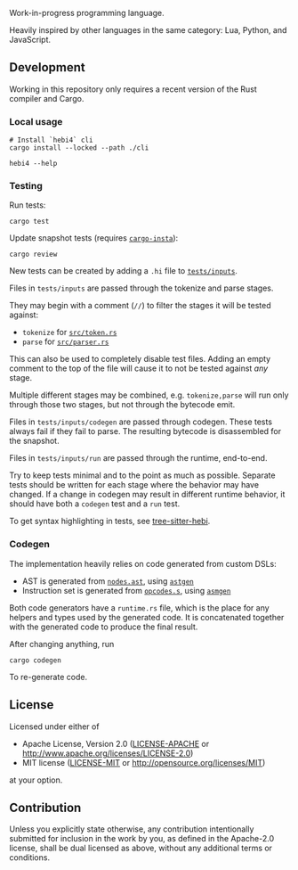 Work-in-progress programming language.

Heavily inspired by other languages in the same category: Lua, Python, and JavaScript.

## Development

Working in this repository only requires a recent version of the Rust compiler and Cargo.

### Local usage

```
# Install `hebi4` cli
cargo install --locked --path ./cli
```

```
hebi4 --help
```

### Testing

Run tests:
```
cargo test
```

Update snapshot tests (requires [`cargo-insta`](https://crates.io/crates/cargo-insta)):
```
cargo review
```

New tests can be created by adding a `.hi` file to [`tests/inputs`](./tests/inputs).

Files in `tests/inputs` are passed through the tokenize and parse stages.

They may begin with a comment (`//`) to filter the stages it will be tested against:
- `tokenize` for [`src/token.rs`](./src/token.rs)
- `parse` for [`src/parser.rs`](./src/parser.rs)

This can also be used to completely disable test files. Adding an empty comment to the top of
the file will cause it to not be tested against _any_ stage.

Multiple different stages may be combined, e.g. `tokenize,parse` will run only through those
two stages, but not through the bytecode emit.

Files in `tests/inputs/codegen` are passed through codegen. These tests always fail if they
fail to parse. The resulting bytecode is disassembled for the snapshot.

Files in `tests/inputs/run` are passed through the runtime, end-to-end.

Try to keep tests minimal and to the point as much as possible. Separate tests should be written
for each stage where the behavior may have changed. If a change in codegen may result in different
runtime behavior, it should have both a `codegen` test and a `run` test.

To get syntax highlighting in tests, see [tree-sitter-hebi](https://github.com/jprochazk/tree-sitter-hebi).

### Codegen

The implementation heavily relies on code generated from custom DSLs:
- AST is generated from [`nodes.ast`](./src/ast/nodes.ast), using [`astgen`](./astgen)
- Instruction set is generated from [`opcodes.s`](./src/codegen/opcodes.s), using [`asmgen`](./asmgen)

Both code generators have a `runtime.rs` file, which is the place for any helpers and types used by the
generated code. It is concatenated together with the generated code to produce the final result.

<!-- TODO: move most of `runtime` out of astgen/asmgen (why is it there again?)
<!-- TODO: move astgen and asmgen into xtask -->

After changing anything, run

```
cargo codegen
```

To re-generate code.

## License

Licensed under either of

- Apache License, Version 2.0 ([LICENSE-APACHE](LICENSE-APACHE) or <http://www.apache.org/licenses/LICENSE-2.0>)
- MIT license ([LICENSE-MIT](LICENSE-MIT) or <http://opensource.org/licenses/MIT>)

at your option.

## Contribution

Unless you explicitly state otherwise, any contribution intentionally submitted
for inclusion in the work by you, as defined in the Apache-2.0 license, shall be
dual licensed as above, without any additional terms or conditions.
